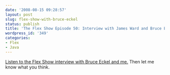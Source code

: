 ```yaml
---
date: '2008-08-15 09:28:57'
layout: post
slug: flex-show-with-bruce-eckel
status: publish
title: 'The Flex Show Episode 50: Interview with James Ward and Bruce Eckel'
wordpress_id: '349'
categories:
- Flex
- Java
---
```


[Listen to the Flex Show interview with Bruce Eckel and me.](http://www.theflexshow.com/blog/index.cfm/2008/8/13/The-Flex-Show-Episode-50-Interview-James-Ward-and-Bruce-Eckell)  Then let me know what you think.
